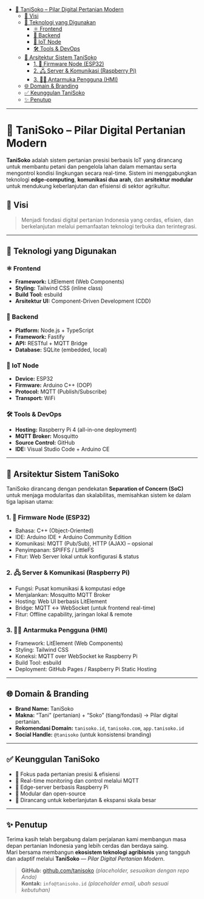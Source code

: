 - [🌱 TaniSoko – Pilar Digital Pertanian Modern](#-tanisoko--pilar-digital-pertanian-modern)
  - [🎯 Visi](#-visi)
  - [🧰 Teknologi yang Digunakan](#-teknologi-yang-digunakan)
    - [⚛️ Frontend](#️-frontend)
    - [🔧 Backend](#-backend)
    - [📡 IoT Node](#-iot-node)
    - [🛠️ Tools \& DevOps](#️-tools--devops)
  - [🧱 Arsitektur Sistem TaniSoko](#-arsitektur-sistem-tanisoko)
    - [1. 🔌 Firmware Node (ESP32)](#1--firmware-node-esp32)
    - [2. 🖧 Server \& Komunikasi (Raspberry Pi)](#2--server--komunikasi-raspberry-pi)
    - [3. 🧑‍💻 Antarmuka Pengguna (HMI)](#3--antarmuka-pengguna-hmi)
  - [🌐 Domain \& Branding](#-domain--branding)
  - [✅ Keunggulan TaniSoko](#-keunggulan-tanisoko)
  - [✨ Penutup](#-penutup)

---

# 🌱 TaniSoko – Pilar Digital Pertanian Modern

**TaniSoko** adalah sistem pertanian presisi berbasis IoT yang dirancang untuk membantu petani dan pengelola lahan dalam memantau serta mengontrol kondisi lingkungan secara real-time. Sistem ini menggabungkan teknologi **edge-computing**, **komunikasi dua arah**, dan **arsitektur modular** untuk mendukung keberlanjutan dan efisiensi di sektor agrikultur.

## 🎯 Visi

> Menjadi fondasi digital pertanian Indonesia yang cerdas, efisien, dan berkelanjutan melalui pemanfaatan teknologi terbuka dan terintegrasi.

---

## 🧰 Teknologi yang Digunakan

### ⚛️ Frontend

- **Framework:** LitElement (Web Components)
- **Styling:** Tailwind CSS (inline class)
- **Build Tool:** esbuild
- **Arsitektur UI:** Component-Driven Development (CDD)

### 🔧 Backend

- **Platform:** Node.js + TypeScript
- **Framework:** Fastify
- **API:** RESTful + MQTT Bridge
- **Database:** SQLite (embedded, local)

### 📡 IoT Node

- **Device:** ESP32
- **Firmware:** Arduino C++ (OOP)
- **Protocol:** MQTT (Publish/Subscribe)
- **Transport:** WiFi

### 🛠️ Tools & DevOps

- **Hosting:** Raspberry Pi 4 (all-in-one deployment)
- **MQTT Broker:** Mosquitto
- **Source Control:** GitHub
- **IDE:** Visual Studio Code + Arduino CE

---

## 🧱 Arsitektur Sistem TaniSoko

TaniSoko dirancang dengan pendekatan **Separation of Concern (SoC)** untuk menjaga modularitas dan skalabilitas, memisahkan sistem ke dalam tiga lapisan utama:

### 1. 🔌 Firmware Node (ESP32)

- Bahasa: C++ (Object-Oriented)
- IDE: Arduino IDE + Arduino Community Edition
- Komunikasi: MQTT (Pub/Sub), HTTP (AJAX) – opsional
- Penyimpanan: SPIFFS / LittleFS
- Fitur: Web Server lokal untuk konfigurasi & status

### 2. 🖧 Server & Komunikasi (Raspberry Pi)

- Fungsi: Pusat komunikasi & komputasi edge
- Menjalankan: Mosquitto MQTT Broker
- Hosting: Web UI berbasis LitElement
- Bridge: MQTT ↔ WebSocket (untuk frontend real-time)
- Fitur: Offline capability, jaringan lokal & remote

### 3. 🧑‍💻 Antarmuka Pengguna (HMI)

- Framework: LitElement (Web Components)
- Styling: Tailwind CSS
- Koneksi: MQTT over WebSocket ke Raspberry Pi
- Build Tool: esbuild
- Deployment: GitHub Pages / Raspberry Pi Static Hosting

---

## 🌐 Domain & Branding

- **Brand Name:** TaniSoko
- **Makna:** “Tani” (pertanian) + “Soko” (tiang/fondasi) → Pilar digital pertanian.
- **Rekomendasi Domain:** `tanisoko.id`, `tanisoko.com`, `app.tanisoko.id`
- **Social Handle:** `@tanisoko` (untuk konsistensi branding)

---

## ✅ Keunggulan TaniSoko

- 🌾 Fokus pada pertanian presisi & efisiensi
- 🔌 Real-time monitoring dan control melalui MQTT
- 📶 Edge-server berbasis Raspberry Pi
- 🧩 Modular dan open-source
- 🧠 Dirancang untuk keberlanjutan & ekspansi skala besar

---

## ✨ Penutup

Terima kasih telah bergabung dalam perjalanan kami membangun masa depan pertanian Indonesia yang lebih cerdas dan berdaya saing.  
Mari bersama membangun **ekosistem teknologi agribisnis** yang tangguh dan adaptif melalui **TaniSoko** — _Pilar Digital Pertanian Modern_.

> **GitHub:** [github.com/tanisoko](https://github.com/tanisoko) _(placeholder, sesuaikan dengan repo Anda)_  
> **Kontak:** `info@tanisoko.id` _(placeholder email, ubah sesuai kebutuhan)_
